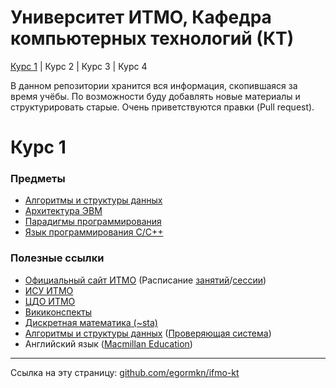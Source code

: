 # Университет ИТМО, Кафедра компьютерных технологий (КТ)
[Курс 1](#Курс-1) | Курс 2 | Курс 3 | Курс 4

В данном репозитории хранится вся информация, скопившаяся за время учёбы. По возможности буду добавлять новые материалы и структурировать старые. Очень приветствуются правки (Pull request). 

# Курс 1
### Предметы

- [Алгоритмы и структуры данных](https://github.com/egormkn/ifmo-kt/blob/master/course1/algorithms/README.md)
- [Архитектура ЭВМ](https://github.com/egormkn/ifmo-kt/blob/master/course1/computer_architecture/README.md)
- [Парадигмы программирования](https://github.com/egormkn/ifmo-kt/blob/master/course1/paradigms/README.md)
- [Язык программирования C/C++](https://github.com/egormkn/ifmo-kt/blob/master/course1/c_language/README.md)

### Полезные ссылки
- [Официальный сайт ИТМО](http://www.ifmo.ru/) (Расписание [занятий](http://www.ifmo.ru/ru/schedule/raspisanie_zanyatiy.htm)/[сессии](http://www.ifmo.ru/ru/exam/raspisanie_sessii.htm))
- [ИСУ ИТМО](https://isu.ifmo.ru/)
- [ЦДО ИТМО](http://de.ifmo.ru/)
- [Викиконспекты](http://neerc.ifmo.ru/wiki/)
- [Дискретная математика (~sta)](http://neerc.ifmo.ru/~sta/)
- [Алгоритмы и структуры данных](http://neerc.ifmo.ru/teaching/algo/index.html) ([Проверяющая система](http://neerc.ifmo.ru/pcms2client))
- Английский язык ([Macmillan Education](https://prod.lms.macmillaneducation.com/))

---

Ссылка на эту страницу: [github.com/egormkn/ifmo-kt](https://github.com/egormkn/ifmo-kt/blob/master/README.md)
